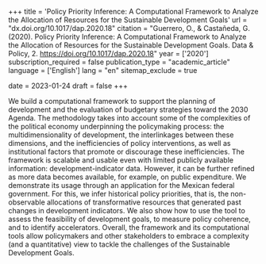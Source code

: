 +++
title = 'Policy Priority Inference: A Computational Framework to Analyze the Allocation of Resources for the Sustainable Development Goals'
url = "dx.doi.org/10.1017/dap.2020.18"
citation = "Guerrero, O., &amp; Castañeda, G. (2020). Policy Priority Inference: A Computational Framework to Analyze the Allocation of Resources for the Sustainable Development Goals. Data &amp; Policy, 2. https://doi.org/10.1017/dap.2020.18"
year = ['2020']
subscription_required = false
publication_type = "academic_article"
language = ['English']
lang = "en"
sitemap_exclude = true

date = 2023-01-24
draft = false
+++

We build a computational framework to support the planning of development and the evaluation of budgetary strategies toward the 2030 Agenda. The methodology takes into account some of the complexities of the political economy underpinning the policymaking process: the multidimensionality of development, the interlinkages between these dimensions, and the inefficiencies of policy interventions, as well as institutional factors that promote or discourage these inefficiencies. The framework is scalable and usable even with limited publicly available information: development-indicator data. However, it can be further refined as more data becomes available, for example, on public expenditure. We demonstrate its usage through an application for the Mexican federal government. For this, we infer historical policy priorities, that is, the non-observable allocations of transformative resources that generated past changes in development indicators. We also show how to use the tool to assess the feasibility of development goals, to measure policy coherence, and to identify accelerators. Overall, the framework and its computational tools allow policymakers and other stakeholders to embrace a complexity (and a quantitative) view to tackle the challenges of the Sustainable Development Goals.
